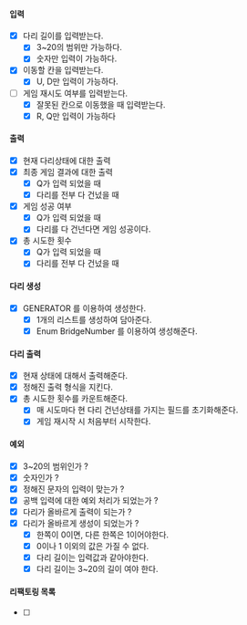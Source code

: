 #### 입력
- [x] 다리 길이를 입력받는다.
    - [x] 3~20의 범위만 가능하다.
    - [x] 숫자만 입력이 가능하다.
- [x] 이동할 칸을 입력받는다.
    - [x] U, D만 입력이 가능하다.
- [ ] 게임 재시도 여부를 입력받는다.
    - [x] 잘못된 칸으로 이동했을 때 입력받는다.
    - [x] R, Q만 입력이 가능하다

#### 출력
- [x] 현재 다리상태에 대한 출력
- [x] 최종 게임 결과에 대한 출력
    - [x] Q가 입력 되었을 때
    - [x] 다리를 전부 다 건넜을 때
- [x] 게임 성공 여부
    - [x] Q가 입력 되었을 때
    - [x] 다리를 다 건넌다면 게임 성공이다.
- [x] 총 시도한 횟수
    - [x] Q가 입력 되었을 때
    - [x] 다리를 전부 다 건넜을 때

#### 다리 생성
- [x] GENERATOR 를 이용하여 생성한다.
    - [x] 1개의 리스트를 생성하여 담아준다.
    - [x] Enum BridgeNumber 를 이용하여 생성해준다.

#### 다리 출력
- [x] 현재 상태에 대해서 출력해준다.
- [x] 정해진 출력 형식을 지킨다.
- [x] 총 시도한 횟수를 카운트해준다.
    - [x] 매 시도마다 현 다리 건넌상태를 가지는 필드를 초기화해준다.
    - [x] 게임 재시작 시 처음부터 시작한다.

#### 예외
- [x] 3~20의 범위인가 ?
- [x] 숫자인가 ?
- [x] 정해진 문자의 입력이 맞는가 ?
- [x] 공백 입력에 대한 예외 처리가 되었는가 ?
- [x] 다리가 올바르게 출력이 되는가 ?
- [x] 다리가 올바르게 생성이 되었는가 ?
  - [x] 한쪽이 0이면, 다른 한쪽은 1이어야한다.
  - [x] 0이나 1 이외의 값은 가질 수 없다.
  - [x] 다리 길이는 입력값과 같아야한다.
  - [x] 다리 길이는 3~20의 길이 여야 한다.

#### 리팩토링 목록
- [ ]
